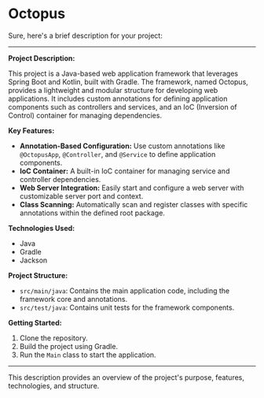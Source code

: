# Octopus
Sure, here's a brief description for your project:

---

**Project Description:**

This project is a Java-based web application framework that leverages Spring Boot and Kotlin, built with Gradle. The framework, named Octopus, provides a lightweight and modular structure for developing web applications. It includes custom annotations for defining application components such as controllers and services, and an IoC (Inversion of Control) container for managing dependencies.

**Key Features:**
- **Annotation-Based Configuration:** Use custom annotations like `@OctopusApp`, `@Controller`, and `@Service` to define application components.
- **IoC Container:** A built-in IoC container for managing service and controller dependencies.
- **Web Server Integration:** Easily start and configure a web server with customizable server port and context.
- **Class Scanning:** Automatically scan and register classes with specific annotations within the defined root package.

**Technologies Used:**
- Java
- Gradle
- Jackson

**Project Structure:**
- `src/main/java`: Contains the main application code, including the framework core and annotations.
- `src/test/java`: Contains unit tests for the framework components.

**Getting Started:**
1. Clone the repository.
2. Build the project using Gradle.
3. Run the `Main` class to start the application.

---

This description provides an overview of the project's purpose, features, technologies, and structure.
